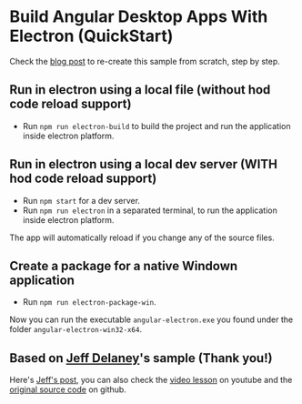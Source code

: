 # Build Angular Desktop Apps With Electron (QuickStart)

Check the [blog post](https://dennymichael.net/2018/04/05/build-angular-desktop-apps-with-electron/) to re-create this sample from scratch, step by step.

## Run in electron using a local file (without hod code reload support)

* Run `npm run electron-build` to build the project and run the application inside electron platform.

## Run in electron using a local dev server (WITH hod code reload support)

* Run `npm start` for a dev server.
* Run `npm run electron` in a separated terminal, to run the application inside electron platform.

The app will automatically reload if you change any of the source files.

## Create a package for a native Windown application

* Run `npm run electron-package-win`.

Now you can run the executable `angular-electron.exe` you found under the folder `angular-electron-win32-x64`.

## Based on [Jeff Delaney](https://github.com/codediodeio)'s sample (Thank you!)

Here's [Jeff's post](https://angularfirebase.com/lessons/desktop-apps-with-electron-and-angular/), you can also check the [video lesson](https://youtu.be/u_vMChpZMCk) on youtube and the [original source code](https://github.com/AngularFirebase/angular-electron) on github.
